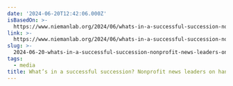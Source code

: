 ```yaml
---
date: '2024-06-20T12:42:06.000Z'
isBasedOn: >-
  https://www.niemanlab.org/2024/06/whats-in-a-successful-succession-nonprofit-news-leaders-on-handing-the-reins-to-the-next-guard/
link: >-
  https://www.niemanlab.org/2024/06/whats-in-a-successful-succession-nonprofit-news-leaders-on-handing-the-reins-to-the-next-guard/
slug: >-
  2024-06-20-whats-in-a-successful-succession-nonprofit-news-leaders-on-handing-the-re
tags:
  - media
title: What’s in a successful succession? Nonprofit news leaders on handing the re
---
```

 
